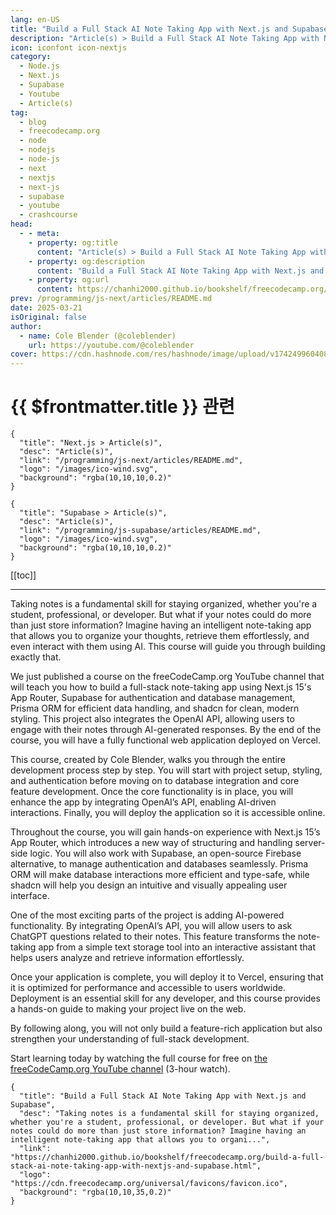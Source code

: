 ```yaml
---
lang: en-US
title: "Build a Full Stack AI Note Taking App with Next.js and Supabase"
description: "Article(s) > Build a Full Stack AI Note Taking App with Next.js and Supabase"
icon: iconfont icon-nextjs
category:
  - Node.js
  - Next.js
  - Supabase
  - Youtube
  - Article(s)
tag:
  - blog
  - freecodecamp.org
  - node
  - nodejs
  - node-js
  - next
  - nextjs
  - next-js
  - supabase
  - youtube
  - crashcourse
head:
  - - meta:
    - property: og:title
      content: "Article(s) > Build a Full Stack AI Note Taking App with Next.js and Supabase"
    - property: og:description
      content: "Build a Full Stack AI Note Taking App with Next.js and Supabase"
    - property: og:url
      content: https://chanhi2000.github.io/bookshelf/freecodecamp.org/build-a-full-stack-ai-note-taking-app-with-nextjs-and-supabase.html
prev: /programming/js-next/articles/README.md
date: 2025-03-21
isOriginal: false
author:
  - name: Cole Blender (@coleblender)
    url: https://youtube.com/@coleblender
cover: https://cdn.hashnode.com/res/hashnode/image/upload/v1742499604089/f6c63ce3-f6eb-45fc-8f3e-08f68364ee53.png
---
```


# {{ $frontmatter.title }} 관련

```component VPCard
{
  "title": "Next.js > Article(s)",
  "desc": "Article(s)",
  "link": "/programming/js-next/articles/README.md",
  "logo": "/images/ico-wind.svg",
  "background": "rgba(10,10,10,0.2)"
}
```

```component VPCard
{
  "title": "Supabase > Article(s)",
  "desc": "Article(s)",
  "link": "/programming/js-supabase/articles/README.md",
  "logo": "/images/ico-wind.svg",
  "background": "rgba(10,10,10,0.2)"
}
```

[[toc]]

---

<SiteInfo
  name="Build a Full Stack AI Note Taking App with Next.js and Supabase"
  desc="Taking notes is a fundamental skill for staying organized, whether you're a student, professional, or developer. But what if your notes could do more than just store information? Imagine having an intelligent note-taking app that allows you to organi..."
  url="https://freecodecamp.org/news/build-a-full-stack-ai-note-taking-app-with-nextjs-and-supabase"
  logo="https://cdn.freecodecamp.org/universal/favicons/favicon.ico"
  preview="https://cdn.hashnode.com/res/hashnode/image/upload/v1742499604089/f6c63ce3-f6eb-45fc-8f3e-08f68364ee53.png"/>

Taking notes is a fundamental skill for staying organized, whether you're a student, professional, or developer. But what if your notes could do more than just store information? Imagine having an intelligent note-taking app that allows you to organize your thoughts, retrieve them effortlessly, and even interact with them using AI. This course will guide you through building exactly that.

We just published a course on the freeCodeCamp.org YouTube channel that will teach you how to build a full-stack note-taking app using Next.js 15's App Router, Supabase for authentication and database management, Prisma ORM for efficient data handling, and shadcn for clean, modern styling. This project also integrates the OpenAI API, allowing users to engage with their notes through AI-generated responses. By the end of the course, you will have a fully functional web application deployed on Vercel.

This course, created by Cole Blender, walks you through the entire development process step by step. You will start with project setup, styling, and authentication before moving on to database integration and core feature development. Once the core functionality is in place, you will enhance the app by integrating OpenAI’s API, enabling AI-driven interactions. Finally, you will deploy the application so it is accessible online.

Throughout the course, you will gain hands-on experience with Next.js 15’s App Router, which introduces a new way of structuring and handling server-side logic. You will also work with Supabase, an open-source Firebase alternative, to manage authentication and databases seamlessly. Prisma ORM will make database interactions more efficient and type-safe, while shadcn will help you design an intuitive and visually appealing user interface.

One of the most exciting parts of the project is adding AI-powered functionality. By integrating OpenAI’s API, you will allow users to ask ChatGPT questions related to their notes. This feature transforms the note-taking app from a simple text storage tool into an interactive assistant that helps users analyze and retrieve information effortlessly.

Once your application is complete, you will deploy it to Vercel, ensuring that it is optimized for performance and accessible to users worldwide. Deployment is an essential skill for any developer, and this course provides a hands-on guide to making your project live on the web.

By following along, you will not only build a feature-rich application but also strengthen your understanding of full-stack development.

Start learning today by watching the full course for free on [<VPIcon icon="fa-brands fa-youtube"/>the freeCodeCamp.org YouTube channel](https://youtu.be/6ChzCaljcaI) (3-hour watch).

<VidStack src="youtube/6ChzCaljcaI" />

<!-- TODO: add ARTICLE CARD -->
```component VPCard
{
  "title": "Build a Full Stack AI Note Taking App with Next.js and Supabase",
  "desc": "Taking notes is a fundamental skill for staying organized, whether you're a student, professional, or developer. But what if your notes could do more than just store information? Imagine having an intelligent note-taking app that allows you to organi...",
  "link": "https://chanhi2000.github.io/bookshelf/freecodecamp.org/build-a-full-stack-ai-note-taking-app-with-nextjs-and-supabase.html",
  "logo": "https://cdn.freecodecamp.org/universal/favicons/favicon.ico",
  "background": "rgba(10,10,35,0.2)"
}
```
